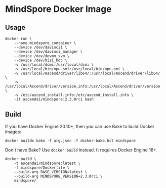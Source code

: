# MindSpore Docker Image

## Usage

```docker
docker run \
    --name mindspore_container \
    --device /dev/davinci1 \
    --device /dev/davinci_manager \
    --device /dev/devmm_svm \
    --device /dev/hisi_hdc \
    -v /usr/local/dcmi:/usr/local/dcmi \
    -v /usr/local/bin/npu-smi:/usr/local/bin/npu-smi \
    -v /usr/local/Ascend/driver/lib64/:/usr/local/Ascend/driver/lib64/ \
    -v /usr/local/Ascend/driver/version.info:/usr/local/Ascend/driver/version.info \
    -v /etc/ascend_install.info:/etc/ascend_install.info \
    -it ascendai/mindspore:2.3.0rc1 bash
```

## Build

If you have Docker Engine 20.10+, then you can use Bake to build Docker images:

```docker
docker buildx bake -f arg.json -f docker-bake.hcl mindspore
```

Don't have Bake? Use `docker build` instead. It requires Docker Engine 18+.

```docker
docker build \
    -t ascendai/mindspore:latest \
    -f mindspore/Dockerfile \
    --build-arg BASE_VERSION=latest \
    --build-arg MINDSPORE_VERSION=2.3.0rc1 \
    mindspore/
```
